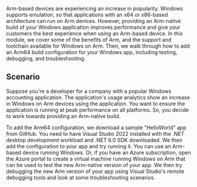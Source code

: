 Arm-based devices are experiencing an increase in popularity. Windows supports emulation, so that applications with an x64 or x86-based architecture can run on Arm devices. However, providing an Arm-native build of your Windows application improves performance and give your customers the best experience when using an Arm-based device. In this module, we cover some of the benefits of Arm, and the support and toolchain available for Windows on Arm. Then, we walk through how to add an Arm64 build configuration for your Windows app, including testing, debugging, and troubleshooting.

## Scenario

Suppose you're a developer for a company with a popular Windows accounting application. The application's usage analytics show an increase in Windows on Arm devices using the application. You want to ensure the application is running at peak performance on all platforms. So, you decide to work towards providing an Arm-native build.

To add the Arm64 configuration, we download a sample "HelloWorld" app from GitHub. You need to have Visual Studio 2022 installed with the .NET desktop development workload and .NET 6.0 SDK downloaded. We then add the configuration to your app and try running it. You can use an Arm-based device running Windows. Or, if you have an Azure subscription, open the Azure portal to create a virtual machine running Windows on Arm that can be used to test the new Arm-native version of your app. We then try debugging the new Arm version of your app using Visual Studio's remote debugging tools and look at some troubleshooting scenarios.
